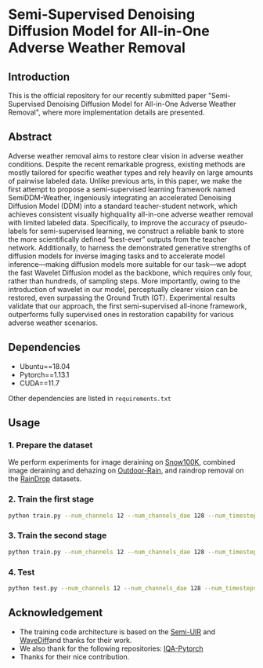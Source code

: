 # Semi-Supervised Denoising Diffusion Model for All-in-One Adverse Weather Removal

## Introduction
This is the official repository for our recently submitted paper "Semi-Supervised Denoising Diffusion Model for All-in-One Adverse Weather Removal", where more implementation details are presented.

## Abstract
Adverse weather removal aims to restore clear vision in adverse weather conditions. Despite the recent remarkable progress, existing methods are mostly tailored for specific weather types and rely heavily on large amounts of pairwise labeled data. Unlike previous arts, in this paper, we make the first attempt to propose a semi-supervised learning framework named SemiDDM-Weather, ingeniously integrating an accelerated Denoising Diffusion Model (DDM) into a standard teacher-student network, which achieves consistent visually highquality all-in-one adverse weather removal with limited labeled data. Specifically, to improve the accuracy of pseudo-labels for
semi-supervised learning, we construct a reliable bank to store the more scientifically defined “best-ever” outputs from the teacher network. Additionally, to harness the demonstrated generative strengths of diffusion models for inverse imaging tasks and to accelerate model inference—making diffusion models more suitable for our task—we adopt the fast Wavelet Diffusion model as the backbone, which requires only four, rather than hundreds, of sampling steps. More importantly, owing to the introduction of wavelet in our model, perceptually clearer vision can be restored, even surpassing the Ground Truth (GT). Experimental results validate that our approach, the first semi-supervised all-inone framework, outperforms fully supervised ones in restoration capability for various adverse weather scenarios.

## Dependencies
- Ubuntu==18.04
- Pytorch==1.13.1
- CUDA==11.7

Other dependencies are listed in `requirements.txt`

## Usage

### 1. Prepare the dataset
We perform experiments for image deraining on [Snow100K](https://sites.google.com/view/yunfuliu/desnownet), combined image deraining and dehazing on [Outdoor-Rain](https://github.com/liruoteng/HeavyRainRemoval), and raindrop removal on
the [RainDrop](https://github.com/rui1996/DeRaindrop) datasets. 

### 2. Train the first stage
````bash
python train.py --num_channels 12 --num_channels_dae 128 --num_timesteps 4 --num_res_blocks 2 --batch_size 196 --num_epoch 500 --ngf 64 --nz 100 --z_emb_dim 256 --n_mlp 4 --embedding_type positional --use_ema --ema_decay 0.9999 --r1_gamma 0.02 --lr_d 1.25e-4 --lr_g 1.6e-4 --lazy_reg 15 --ch_mult 1 2 2 2 --current_resolution 32 --attn_resolutions 16 --num_disc_layers 4 --rec_loss --net_type wavelet --use_pytorch_wavelet
````

### 3. Train the second stage
````bash
python train.py --num_channels 12 --num_channels_dae 128 --num_timesteps 4 --num_res_blocks 2 --batch_size 64 --num_epoch 650 --ngf 64 --nz 100 --z_emb_dim 256 --n_mlp 4 --embedding_type positional --use_ema --ema_decay 0.9999 --r1_gamma 0.02 --lr_d 1.25e-4 --lr_g 1.6e-4 --lazy_reg 15 --ch_mult 1 2 2 2 --current_resolution 32 --attn_resolutions 16 --num_disc_layers 4 --rec_loss --net_type wavelet --use_pytorch_wavelet
````

### 4. Test
````bash
python test.py --num_channels 12 --num_channels_dae 128 --num_timesteps 4 --num_res_blocks 2 --nz 100 --z_emb_dim 256 --n_mlp 4 --ch_mult 1 2 2 2  --image_size 64 --current_resolution 32 --attn_resolutions 16 --net_type wavelet --use_pytorch_wavelet
````

## Acknowledgement
* The training code architecture is based on the [Semi-UIR](https://github.com/Huang-ShiRui/Semi-UIR) and [WaveDiff](https://github.com/VinAIResearch/WaveDiff)and thanks for their work.
* We also thank for the following repositories: [IQA-Pytorch](https://github.com/chaofengc/IQA-PyTorch)
* Thanks for their nice contribution.
